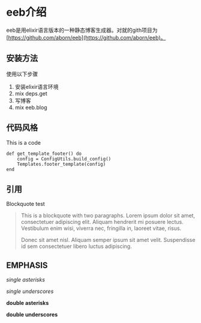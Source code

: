 # eeb介绍
eeb是用elixir语言版本的一种静态博客生成器。对就的gith项目为[https://github.com/aborn/eeb](https://github.com/aborn/eeb)。

## 安装方法
使用以下步骤
1. 安装elixir语言环境
2. mix deps.get 
3. 写博客
4. mix eeb.blog

## 代码风格
This is a code
```
def get_template_footer() do
    config = ConfigUtils.build_config()
    Templates.footer_template(config)
end
```

## 引用
Blockquote test
> This is a blockquote with two paragraphs. Lorem ipsum dolor sit amet,
> consectetuer adipiscing elit. Aliquam hendrerit mi posuere lectus.
> Vestibulum enim wisi, viverra nec, fringilla in, laoreet vitae, risus.
> 
> Donec sit amet nisl. Aliquam semper ipsum sit amet velit. Suspendisse
> id sem consectetuer libero luctus adipiscing.

## EMPHASIS
*single asterisks*

_single underscores_

**double asterisks**

__double underscores__
